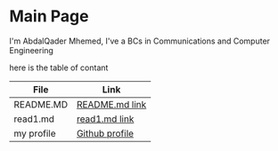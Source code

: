 # Main Page

I'm AbdalQader Mhemed, I've a BCs in Communications and Computer Engineering 

here is the table of contant

| File          | Link|
| ----------| ----------------------------------------------------------------------------|
| README.MD | [README.md link](https://otator.github.io/reading-notes/)                   |
| read1.md  | [read1.md link]()|https://github.com/otator/reading-notes/blob/main/read1.md|
| my profile| [Github profile](https://github.com/otator)                                 |